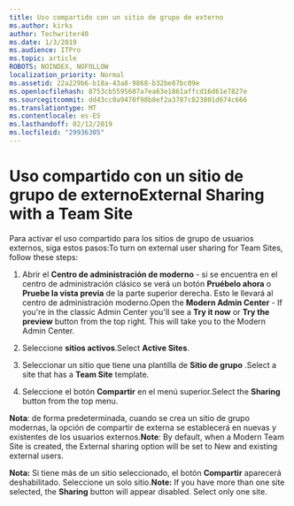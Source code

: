 ```yaml
---
title: Uso compartido con un sitio de grupo de externo
ms.author: kirks
author: Techwriter40
ms.date: 1/3/2019
ms.audience: ITPro
ms.topic: article
ROBOTS: NOINDEX, NOFOLLOW
localization_priority: Normal
ms.assetid: 22a229b6-b18a-43a8-9868-b32be87bc09e
ms.openlocfilehash: 8753cb5595607a7ea63e1861affcd16d61e7827e
ms.sourcegitcommit: dd43cc0a9470f98b8ef2a3787c823801d674c666
ms.translationtype: MT
ms.contentlocale: es-ES
ms.lasthandoff: 02/12/2019
ms.locfileid: "29936305"
---
```

# <a name="external-sharing-with-a-team-site"></a><span data-ttu-id="9c415-102">Uso compartido con un sitio de grupo de externo</span><span class="sxs-lookup"><span data-stu-id="9c415-102">External Sharing with a Team Site</span></span>

<span data-ttu-id="9c415-103">Para activar el uso compartido para los sitios de grupo de usuarios externos, siga estos pasos:</span><span class="sxs-lookup"><span data-stu-id="9c415-103">To turn on external user sharing for Team Sites, follow these steps:</span></span> 
  
1. <span data-ttu-id="9c415-p101">Abrir el **Centro de administración de moderno** - si se encuentra en el centro de administración clásico se verá un botón **Pruébelo ahora** o **Pruebe la vista previa** de la parte superior derecha. Esto le llevará al centro de administración moderno.</span><span class="sxs-lookup"><span data-stu-id="9c415-p101">Open the **Modern Admin Center** - If you're in the classic Admin Center you'll see a **Try it now** or **Try the preview** button from the top right. This will take you to the Modern Admin Center.</span></span> 
  
2. <span data-ttu-id="9c415-106">Seleccione **sitios activos**.</span><span class="sxs-lookup"><span data-stu-id="9c415-106">Select **Active Sites**.</span></span> 
  
3. <span data-ttu-id="9c415-107">Seleccionar un sitio que tiene una plantilla de **Sitio de grupo** .</span><span class="sxs-lookup"><span data-stu-id="9c415-107">Select a site that has a **Team Site** template.</span></span> 
  
4. <span data-ttu-id="9c415-108">Seleccione el botón **Compartir** en el menú superior.</span><span class="sxs-lookup"><span data-stu-id="9c415-108">Select the **Sharing** button from the top menu.</span></span> 
  
 <span data-ttu-id="9c415-109">**Nota**: de forma predeterminada, cuando se crea un sitio de grupo modernas, la opción de compartir de externa se establecerá en nuevas y existentes de los usuarios externos.</span><span class="sxs-lookup"><span data-stu-id="9c415-109">**Note**: By default, when a Modern Team Site is created, the External sharing option will be set to New and existing external users.</span></span> 
  
 <span data-ttu-id="9c415-p102">**Nota:** Si tiene más de un sitio seleccionado, el botón **Compartir** aparecerá deshabilitado. Seleccione un solo sitio.</span><span class="sxs-lookup"><span data-stu-id="9c415-p102">**Note:** If you have more than one site selected, the **Sharing** button will appear disabled. Select only one site.</span></span> 
  

